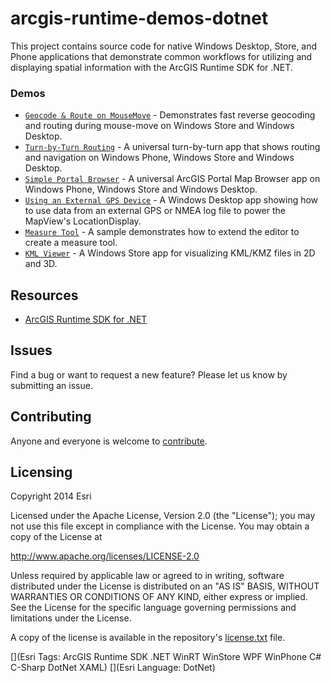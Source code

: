 arcgis-runtime-demos-dotnet
===========================

This project contains source code for native Windows Desktop, Store, and Phone applications that demonstrate common workflows for utilizing and displaying spatial information with the ArcGIS Runtime SDK for .NET.   

### Demos

* [`Geocode & Route on MouseMove`](src/GeocodeAndRoutingOnMouseMove) - Demonstrates fast reverse geocoding and routing during mouse-move on Windows Store and Windows Desktop.
* [`Turn-by-Turn Routing`](src/TurnByTurn) - A universal turn-by-turn app that shows routing and navigation on Windows Phone, Windows Store and Windows Desktop.
* [`Simple Portal Browser`](src/SimplePortalBrowser) - A universal ArcGIS Portal Map Browser app on Windows Phone, Windows Store and Windows Desktop.
* [`Using an External GPS Device`](src/ExternalNmeaGPS) - A Windows Desktop app showing how to use data from an external GPS or NMEA log file to power the MapView's LocationDisplay.
* [`Measure Tool`](src/MeasureTool) - A sample demonstrates how to extend the editor to create a measure tool.
* [`KML Viewer`](src/KmlViewer) - A Windows Store app for visualizing KML/KMZ files in 2D and 3D.



## Resources

* [ArcGIS Runtime SDK for .NET](https://developers.arcgis.com/net/)

## Issues

Find a bug or want to request a new feature?  Please let us know by submitting an issue.

## Contributing

Anyone and everyone is welcome to [contribute](CONTRIBUTING.md).

## Licensing
Copyright 2014 Esri

Licensed under the Apache License, Version 2.0 (the "License");
you may not use this file except in compliance with the License.
You may obtain a copy of the License at

   http://www.apache.org/licenses/LICENSE-2.0

Unless required by applicable law or agreed to in writing, software
distributed under the License is distributed on an "AS IS" BASIS,
WITHOUT WARRANTIES OR CONDITIONS OF ANY KIND, either express or implied.
See the License for the specific language governing permissions and
limitations under the License.

A copy of the license is available in the repository's [license.txt](license.txt) file.


[](Esri Tags: ArcGIS Runtime SDK .NET WinRT WinStore WPF WinPhone C# C-Sharp DotNet XAML)
[](Esri Language: DotNet)
